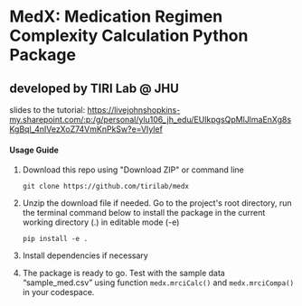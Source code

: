 # MedX: Medication Regimen Complexity Calculation Python Package
## developed by TIRI Lab @ JHU

slides to the tutorial: https://livejohnshopkins-my.sharepoint.com/:p:/g/personal/ylu106_jh_edu/EUIkpgsQpMlJlmaEnXg8sKgBql_4nIVezXoZ74VmKnPkSw?e=VIylef

#### Usage Guide
1. Download this repo using "Download ZIP" or command line

   `git clone https://github.com/tirilab/medx`
   
2. Unzip the download file if needed. Go to the project's root directory, run the terminal command below to install the package in the current working directory (.) in editable mode (-e)​
   
   `pip install -e .​`

3. Install dependencies if necessary
4. The package is ready to go. Test with the sample data “sample_med.csv” ​using function `medx.mrciCalc()` and `medx.mrciCompa()` in your codespace.


